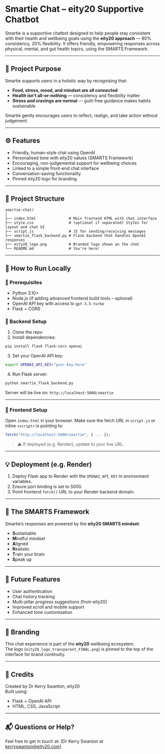# Smartie Chat – eity20 Supportive Chatbot

Smartie is a supportive chatbot designed to help people stay consistent with their health and wellbeing goals using the **eity20 approach** — 80% consistency, 20% flexibility. It offers friendly, empowering responses across physical, mental, and gut health topics, using the SMARTS Framework.

---

## 🌱 Project Purpose

Smartie supports users in a holistic way by recognising that:
- **Food, stress, mood, and mindset are all connected**
- **Health isn’t all-or-nothing** — consistency and flexibility matter
- **Stress and cravings are normal** — guilt-free guidance makes habits sustainable

Smartie gently encourages users to reflect, realign, and take action without judgement.

---

## ⚙️ Features

- Friendly, human-style chat using OpenAI
- Personalised tone with eity20 values (SMARTS Framework)
- Encouraging, non-judgemental support for wellbeing choices
- Linked to a simple front-end chat interface
- Conversation-saving functionality
- Pinned eity20 logo for branding

---

## 📁 Project Structure

```
smartie-chat/
│
├── index.html               # Main frontend HTML with chat interface
├── style.css                # (optional if separated) Styles for layout and chat UI
├── script.js                # JS for sending/receiving messages
├── smartie_flask_backend.py # Flask backend that handles OpenAI responses
├── eity20_logo.png          # Branded logo shown on the chat
└── README.md                # You're here!
```

---

## 🚀 How to Run Locally

### 🧠 Prerequisites

- Python 3.10+
- Node.js (if adding advanced frontend build tools – optional)
- OpenAI API key with access to `gpt-3.5-turbo`
- Flask + CORS

### 🔧 Backend Setup

1. Clone the repo
2. Install dependencies:

```bash
pip install flask flask-cors openai
```

3. Set your OpenAI API key:

```bash
export OPENAI_API_KEY="your-key-here"
```

4. Run Flask server:

```bash
python smartie_flask_backend.py
```

Server will be live on: `http://localhost:5000/smartie`

---

### 💬 Frontend Setup

Open `index.html` in your browser. Make sure the fetch URL in `script.js` or inline `<script>` is pointing to:

```javascript
fetch("http://localhost:5000/smartie", { ... });
```

> ⚠️ If deployed (e.g. Render), update to your live URL.

---

## 💡 Deployment (e.g. Render)

1. Deploy Flask app to Render with the `OPENAI_API_KEY` in environment variables.
2. Ensure port binding is set to 5000.
3. Point frontend `fetch()` URL to your Render backend domain.

---

## 🧠 The SMARTS Framework

Smartie’s responses are powered by the **eity20 SMARTS mindset**:
- **S**ustainable
- **M**indful mindset
- **A**ligned
- **R**ealistic
- **T**rain your brain
- **S**peak up

---

## 🧪 Future Features

- User authentication
- Chat history tracking
- Multi-pillar progress suggestions (from eity20)
- Improved scroll and mobile support
- Enhanced tone customisation

---

## 📸 Branding

This chat experience is part of the **eity20** wellbeing ecosystem.  
The logo (`eity20_logo_transparent_FINAL.png`) is pinned to the top of the interface for brand continuity.

---

## 🤝 Credits

Created by Dr Kerry Swanton, eity20  
Built using:  
- Flask + OpenAI API  
- HTML, CSS, JavaScript  

---

## 📬 Questions or Help?

Feel free to get in touch at: [Dr Kerry Swanton at kerryswanton@eity20.com]
